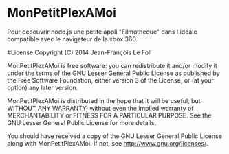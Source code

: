 # MonPetitPlexAMoi
Pour découvrir node.js une petite appli "Filmothèque" dans l'idéale compatible avec le navigateur de la xbox 360.


#License
Copyright (C) 2014 Jean-François Le Foll

MonPetitPlexAMoi is free software: you can redistribute it and/or modify
it under the terms of the GNU Lesser General Public License as published by
the Free Software Foundation, either version 3 of the License, or
(at your option) any later version.

MonPetitPlexAMoi is distributed in the hope that it will be useful,
but WITHOUT ANY WARRANTY; without even the implied warranty of
MERCHANTABILITY or FITNESS FOR A PARTICULAR PURPOSE.  See the
GNU Lesser General Public License for more details.

You should have received a copy of the GNU Lesser General Public License
along with MonPetitPlexAMoi. If not, see <http://www.gnu.org/licenses/>.
